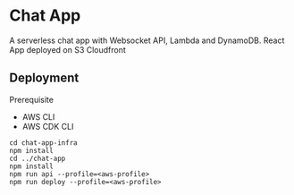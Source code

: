 # Chat App 

  A serverless chat app with Websocket API, Lambda and DynamoDB. React App deployed on S3 Cloudfront

## Deployment
Prerequisite 
- AWS CLI
- AWS CDK CLI

```
cd chat-app-infra
npm install 
cd ../chat-app
npm install 
npm run api --profile=<aws-profile>
npm run deploy --profile=<aws-profile>
```
